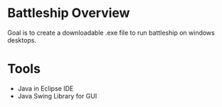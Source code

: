 # Battleship Overview

Goal is to create a downloadable .exe file to run battleship on windows desktops.

# Tools
- Java in Eclipse IDE
- Java Swing Library for GUI
